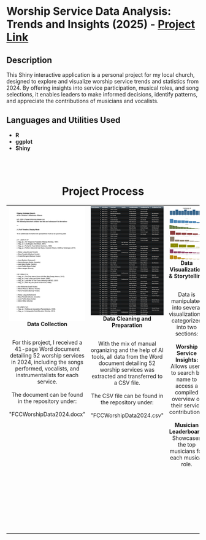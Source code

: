 <h1>Worship Service Data Analysis: Trends and Insights (2025) - <a href="https://moriojac.shinyapps.io/my_app/"target="_blank" >Project Link</a> </h1>



<h2>Description</h2>
This Shiny interactive application is a personal project for my local church, designed to explore and visualize worship service trends and statistics from 2024. By offering insights into service participation, musical roles, and song selections, it enables leaders to make informed decisions, identify patterns, and appreciate the contributions of musicians and vocalists.
<br />


<h2>Languages and Utilities Used</h2>

- <b>R</b> 
- <b>ggplot</b>
- <b>Shiny</b>

<br>
<br>

<div align="center">
  <h1>Project Process</h1>
</div>

<table width="100%">
  <tr>
    <td align="center" valign="top" width="25%">
      <div style="display: flex; flex-direction: column; align-items: center;">
        <img src="WorshipProject_P1.png" alt="Data Collection" style="width: 100%; height: auto;" />
        <b>Data Collection</b>
        <p style="text-align: center;">
          <br>
          For this project, I received a 41-page Word document detailing 52 worship services in 2024, including the songs performed, vocalists, and instrumentalists for each service.
          <br><br>
          The document can be found in the repository under:
          <br><br>
          "FCCWorshipData2024.docx"
        </p>
      </div>
    </td>
    <td align="center" valign="top" width="25%">
      <div style="display: flex; flex-direction: column; align-items: center;">
        <img src="WorshipProject_P2.png" alt="Data Cleaning and Preparation" style="width: 100%; height: auto;" />
        <b>Data Cleaning and Preparation</b>
        <p style="text-align: center;">
          <br>
          With the mix of manual organizing and the help of AI tools, all data from the Word document detailing 52 worship services was extracted and transferred to a CSV file.
          <br><br>
          The CSV file can be found in the repository under:
          <br><br>
          "FCCWorshipData2024.csv"
        </p>
      </div>
    </td>
    <td align="center" valign="top" width="25%">
      <div style="display: flex; flex-direction: column; align-items: center;">
        <img src="WorshipProject_P3.png" alt="Data Visualization & Storytelling" style="width: 100%; height: auto;" />
        <b>Data Visualization & Storytelling</b>
        <p style="text-align: center;">
          <br>
          Data is manipulated into several visualizations, categorized into two sections:
         <br> <br/><b>Worship Service Insights:</b> Allows users to search by name to access a compiled overview of their service contributions.
          <br> <br/><b>Musician Leaderboard:</b> Showcases the top musicians for each musical role.
        </p>
      </div>
    </td>
    <td align="center" valign="top" width="25%">
      <div style="display: flex; flex-direction: column; align-items: center;">
        <img src="WorshipProject_P4.png" alt="Interpretation & Decision-Making" style="width: 100%; height: auto;" />
        <b>Interpretation & Decision-Making</b>
        <p style="text-align: center;">
          <br>
          The goal of this data is to provide insights into worship service participation, allowing users to explore trends and recognize contributions within the music ministry.
          <br><br>
          Insights from the data can help worship leaders make informed decisions, such as balancing musician rotations, identifying frequently played songs, and recognizing key contributors to each service.
        </p>
      </div>
    </td>
  </tr>
</table>


